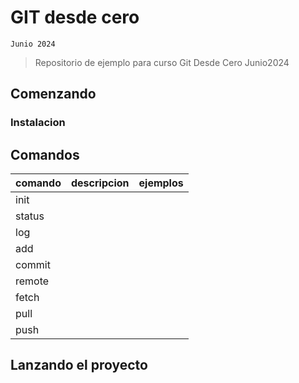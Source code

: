 # GIT desde cero

`Junio 2024`

> Repositorio de ejemplo para curso Git Desde Cero Junio2024

## Comenzando

### Instalacion

## Comandos

| comando | descripcion | ejemplos |
| ----- | ----- | ----- |
| init |  |  |
| status |  |  |
| log |  |  |
| add |  |  |
| commit |  |  |
| remote |  |  |
| fetch  |  |  |
| pull |  |  |
| push |  |  |

## Lanzando el proyecto
